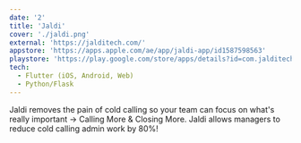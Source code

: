 ```yaml
---
date: '2'
title: 'Jaldi'
cover: './jaldi.png'
external: 'https://jalditech.com/'
appstore: 'https://apps.apple.com/ae/app/jaldi-app/id1587598563'
playstore: 'https://play.google.com/store/apps/details?id=com.jalditech.jaldi'
tech:
  - Flutter (iOS, Android, Web)
  - Python/Flask
---
```


Jaldi removes the pain of cold calling so your team can focus on what's really important -> Calling More & Closing More. Jaldi allows managers to reduce cold calling admin work by 80%!

